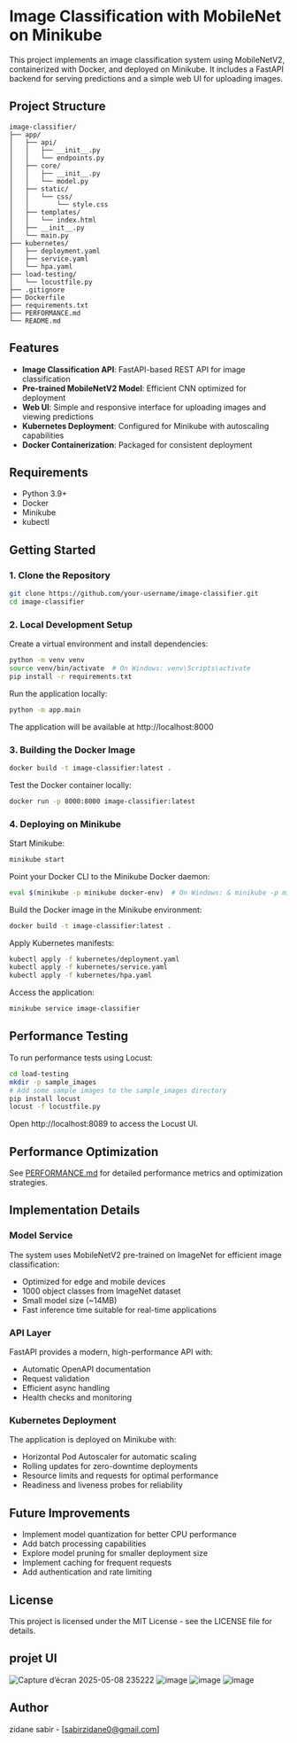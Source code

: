 # Image Classification with MobileNet on Minikube

This project implements an image classification system using MobileNetV2, containerized with Docker, and deployed on Minikube. It includes a FastAPI backend for serving predictions and a simple web UI for uploading images.

## Project Structure

```
image-classifier/
├── app/
│   ├── api/
│   │   ├── __init__.py
│   │   └── endpoints.py
│   ├── core/
│   │   ├── __init__.py
│   │   └── model.py
│   ├── static/
│   │   └── css/
│   │       └── style.css
│   ├── templates/
│   │   └── index.html
│   ├── __init__.py
│   └── main.py
├── kubernetes/
│   ├── deployment.yaml
│   ├── service.yaml
│   └── hpa.yaml
├── load-testing/
│   └── locustfile.py
├── .gitignore
├── Dockerfile
├── requirements.txt
├── PERFORMANCE.md
└── README.md
```

## Features

- **Image Classification API**: FastAPI-based REST API for image classification
- **Pre-trained MobileNetV2 Model**: Efficient CNN optimized for deployment
- **Web UI**: Simple and responsive interface for uploading images and viewing predictions
- **Kubernetes Deployment**: Configured for Minikube with autoscaling capabilities
- **Docker Containerization**: Packaged for consistent deployment

## Requirements

- Python 3.9+
- Docker
- Minikube
- kubectl

## Getting Started

### 1. Clone the Repository

```bash
git clone https://github.com/your-username/image-classifier.git
cd image-classifier
```

### 2. Local Development Setup

Create a virtual environment and install dependencies:

```bash
python -m venv venv
source venv/bin/activate  # On Windows: venv\Scripts\activate
pip install -r requirements.txt
```

Run the application locally:

```bash
python -m app.main
```

The application will be available at http://localhost:8000

### 3. Building the Docker Image

```bash
docker build -t image-classifier:latest .
```

Test the Docker container locally:

```bash
docker run -p 8000:8000 image-classifier:latest
```

### 4. Deploying on Minikube

Start Minikube:

```bash
minikube start
```

Point your Docker CLI to the Minikube Docker daemon:

```bash
eval $(minikube -p minikube docker-env)  # On Windows: & minikube -p minikube docker-env | Invoke-Expression
```

Build the Docker image in the Minikube environment:

```bash
docker build -t image-classifier:latest .
```

Apply Kubernetes manifests:

```bash
kubectl apply -f kubernetes/deployment.yaml
kubectl apply -f kubernetes/service.yaml
kubectl apply -f kubernetes/hpa.yaml
```

Access the application:

```bash
minikube service image-classifier
```



## Performance Testing

To run performance tests using Locust:

```bash
cd load-testing
mkdir -p sample_images
# Add some sample images to the sample_images directory
pip install locust
locust -f locustfile.py
```

Open http://localhost:8089 to access the Locust UI.

## Performance Optimization

See [PERFORMANCE.md](PERFORMANCE.md) for detailed performance metrics and optimization strategies.

## Implementation Details

### Model Service

The system uses MobileNetV2 pre-trained on ImageNet for efficient image classification:

- Optimized for edge and mobile devices
- 1000 object classes from ImageNet dataset
- Small model size (~14MB)
- Fast inference time suitable for real-time applications

### API Layer

FastAPI provides a modern, high-performance API with:

- Automatic OpenAPI documentation
- Request validation
- Efficient async handling
- Health checks and monitoring

### Kubernetes Deployment

The application is deployed on Minikube with:

- Horizontal Pod Autoscaler for automatic scaling
- Rolling updates for zero-downtime deployments
- Resource limits and requests for optimal performance
- Readiness and liveness probes for reliability

## Future Improvements

- Implement model quantization for better CPU performance
- Add batch processing capabilities
- Explore model pruning for smaller deployment size
- Implement caching for frequent requests
- Add authentication and rate limiting

## License

This project is licensed under the MIT License - see the LICENSE file for details.
## projet UI 
![Capture d’écran 2025-05-08 235222](https://github.com/user-attachments/assets/3043428a-f809-4b4b-bf85-cf324b569a2d)
![image](https://github.com/user-attachments/assets/44e38f97-0ddd-4e88-9188-cc6cc217ebe8)
![image](https://github.com/user-attachments/assets/c7d8449a-bf48-43d8-9ac7-d21c25c2a726)
![image](https://github.com/user-attachments/assets/28f2a029-736b-4d50-881a-e0eb55821fbf)



## Author

zidane sabir  - [sabirzidane0@gmail.com]
